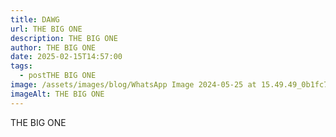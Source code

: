 ```yaml
---
title: DAWG
url: THE BIG ONE
description: THE BIG ONE
author: THE BIG ONE
date: 2025-02-15T14:57:00
tags:
  - postTHE BIG ONE
image: /assets/images/blog/WhatsApp Image 2024-05-25 at 15.49.49_0b1fc716.jpg
imageAlt: THE BIG ONE
---
```

THE BIG ONE
